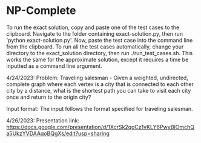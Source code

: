 # NP-Complete
To run the exact solution, copy and paste one of the test cases to the clipboard. Navigate to the folder containing exact-solution.py, then run 'python exact-solution.py'. Now, paste the test case into the command line from the clipboard. To run all the test cases automatically, change your directory to the exact_solution directory, then run ./run_test_cases.sh. This works the same for the approximate solution, except it requires a time be inputted as a command line argument.



4/24/2023:
Problem: Traveling salesman - Given a weighted, undirected, complete graph where each vertex is a city that is connected to each other city by a distance, what is the shortest path you can take to visit each city once and return to the origin city?

Input format: The input follows the format specified for traveling salesman.



4/26/2023:
Presentation link: https://docs.google.com/presentation/d/1XcrSk2qoCz1vKLY6PwyBIOmchQa5UkzYVDAAqoBQgXs/edit?usp=sharing